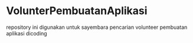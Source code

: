 # VolunterPembuatanAplikasi
repository ini digunakan untuk sayembara pencarian volunteer pembuatan aplikasi dicoding
